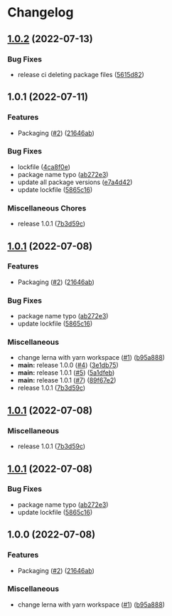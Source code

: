 # Changelog

## [1.0.2](https://github.com/ChainSafe/mina-signer-wasm/compare/root-v1.0.1...root-v1.0.2) (2022-07-13)


### Bug Fixes

* release ci deleting package files ([5615d82](https://github.com/ChainSafe/mina-signer-wasm/commit/5615d82a89c326240d76b49cda54f4d7de7119cf))

## 1.0.1 (2022-07-11)


### Features

* Packaging ([#2](https://github.com/ChainSafe/mina-signer-wasm/issues/2)) ([21646ab](https://github.com/ChainSafe/mina-signer-wasm/commit/21646abb263fd130d0b1d0bf423a0597d1d67019))


### Bug Fixes

* lockfile ([4ca8f0e](https://github.com/ChainSafe/mina-signer-wasm/commit/4ca8f0ed83af48a4d071b70e88113fd908fea339))
* package name typo ([ab272e3](https://github.com/ChainSafe/mina-signer-wasm/commit/ab272e3913b09abe1c5aa60b82ac29c28821b28a))
* update all package versions ([e7a4d42](https://github.com/ChainSafe/mina-signer-wasm/commit/e7a4d42814d54f2e84caf012b372e4c4b28bdcb1))
* update lockfile ([5865c16](https://github.com/ChainSafe/mina-signer-wasm/commit/5865c168898b88ab34a9340dee3dec43b8f715d7))


### Miscellaneous Chores

* release 1.0.1 ([7b3d59c](https://github.com/ChainSafe/mina-signer-wasm/commit/7b3d59c5e4e0a110e7a79d80d0cdfd54b3178ea0))

## [1.0.1](https://github.com/ChainSafe/mina-signer-wasm/compare/v1.0.1...v1.0.1) (2022-07-08)


### Features

* Packaging ([#2](https://github.com/ChainSafe/mina-signer-wasm/issues/2)) ([21646ab](https://github.com/ChainSafe/mina-signer-wasm/commit/21646abb263fd130d0b1d0bf423a0597d1d67019))


### Bug Fixes

* package name typo ([ab272e3](https://github.com/ChainSafe/mina-signer-wasm/commit/ab272e3913b09abe1c5aa60b82ac29c28821b28a))
* update lockfile ([5865c16](https://github.com/ChainSafe/mina-signer-wasm/commit/5865c168898b88ab34a9340dee3dec43b8f715d7))


### Miscellaneous

* change lerna with yarn workspace ([#1](https://github.com/ChainSafe/mina-signer-wasm/issues/1)) ([b95a888](https://github.com/ChainSafe/mina-signer-wasm/commit/b95a888f2c9e5a0290cea9f73efc5be35c1a53f2))
* **main:** release 1.0.0 ([#4](https://github.com/ChainSafe/mina-signer-wasm/issues/4)) ([3e1db75](https://github.com/ChainSafe/mina-signer-wasm/commit/3e1db750175e3cceb8d41891a6cef5170a644224))
* **main:** release 1.0.1 ([#5](https://github.com/ChainSafe/mina-signer-wasm/issues/5)) ([5a1dfeb](https://github.com/ChainSafe/mina-signer-wasm/commit/5a1dfebcee22d4d42f56fa8b35e16c70ca4ec78a))
* **main:** release 1.0.1 ([#7](https://github.com/ChainSafe/mina-signer-wasm/issues/7)) ([89f67e2](https://github.com/ChainSafe/mina-signer-wasm/commit/89f67e2d0ebadce16efd8bbf999c76c9647d1f1e))
* release 1.0.1 ([7b3d59c](https://github.com/ChainSafe/mina-signer-wasm/commit/7b3d59c5e4e0a110e7a79d80d0cdfd54b3178ea0))

## [1.0.1](https://github.com/ChainSafe/mina-signer-wasm/compare/v1.0.1...v1.0.1) (2022-07-08)


### Miscellaneous

* release 1.0.1 ([7b3d59c](https://github.com/ChainSafe/mina-signer-wasm/commit/7b3d59c5e4e0a110e7a79d80d0cdfd54b3178ea0))

## [1.0.1](https://github.com/ChainSafe/mina-signer-wasm/compare/v1.0.0...v1.0.1) (2022-07-08)


### Bug Fixes

* package name typo ([ab272e3](https://github.com/ChainSafe/mina-signer-wasm/commit/ab272e3913b09abe1c5aa60b82ac29c28821b28a))
* update lockfile ([5865c16](https://github.com/ChainSafe/mina-signer-wasm/commit/5865c168898b88ab34a9340dee3dec43b8f715d7))

## 1.0.0 (2022-07-08)


### Features

* Packaging ([#2](https://github.com/ChainSafe/mina-signer-wasm/issues/2)) ([21646ab](https://github.com/ChainSafe/mina-signer-wasm/commit/21646abb263fd130d0b1d0bf423a0597d1d67019))


### Miscellaneous

* change lerna with yarn workspace ([#1](https://github.com/ChainSafe/mina-signer-wasm/issues/1)) ([b95a888](https://github.com/ChainSafe/mina-signer-wasm/commit/b95a888f2c9e5a0290cea9f73efc5be35c1a53f2))
